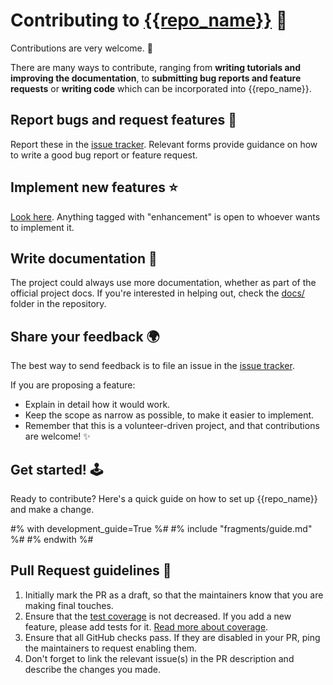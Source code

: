 # Contributing to [{{repo_name}}]({{repo_url}}) 🎉
Contributions are very welcome. 🚀

There are many ways to contribute, ranging from **writing tutorials and improving the documentation**, to **submitting bug reports and feature requests** or **writing code** which can be incorporated into {{repo_name}}.

## Report bugs and request features 🐛
Report these in the [issue tracker]({{repo_url}}/issues).
Relevant forms provide guidance on how to write a good bug report or feature request.

## Implement new features ⭐
[Look here]({{repo_url}}/issues?q=is%3Aopen+label%3Aenhancement+sort%3Aupdated-desc).
Anything tagged with "enhancement" is open to whoever wants to implement it.

## Write documentation 📖
The project could always use more documentation, whether as part of the official project
docs. If you're interested in helping out, check the [docs/]({{repo_url}}/tree/HEAD/docs) folder in the repository.

## Share your feedback 🌍
The best way to send feedback is to file an issue in the [issue tracker]({{repo_url}}).

If you are proposing a feature:

-   Explain in detail how it would work.
-   Keep the scope as narrow as possible, to make it easier to implement.
-   Remember that this is a volunteer-driven project, and that contributions are
    welcome! ✨

## Get started! 🕹️

Ready to contribute? Here's a quick guide on how to set up {{repo_name}} and make a change.

#% with development_guide=True %#
#% include "fragments/guide.md" %#
#% endwith %#

## Pull Request guidelines 📝
1. Initially mark the PR as a draft, so that the maintainers know that you are making final touches.
2. Ensure that the [test coverage]({{coverage_url}}) is not decreased. If you add a new feature, please add tests for it. [Read more about coverage](https://coverage.readthedocs.io/en/latest/index.html).
3. Ensure that all GitHub checks pass. If they are disabled in your PR, ping the maintainers to request enabling them.
4. Don't forget to link the relevant issue(s) in the PR description and describe the changes you made.
